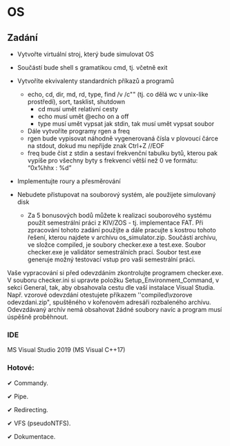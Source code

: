 # OS

## Zadání

- Vytvořte virtuální stroj, který bude simulovat OS
- Součástí bude shell s gramatikou cmd, tj. včetně exit
- Vytvoříte ekvivalenty standardních příkazů a programů
  - echo, cd, dir, md, rd, type, find /v /c"" (tj. co dělá wc v unix-like prostředí), sort, tasklist, shutdown
    - cd musí umět relativní cesty
    - echo musí umět @echo on a off
    - type musí umět vypsat jak stdin, tak musí umět vypsat soubor
  - Dále vytvoříte programy rgen a freq
  - rgen bude vypisovat náhodně vygenerovaná čísla v plovoucí čárce na stdout, dokud mu nepřijde znak Ctrl+Z //EOF
  - freq bude číst z stdin a sestaví frekvenční tabulku bytů, kterou pak vypíše pro všechny byty s frekvencí větší než 0 ve formátu: “0x%hhx : %d”
- Implementujte roury a přesměrování
- Nebudete přistupovat na souborový systém, ale použijete simulovaný disk

  - Za 5 bonusových bodů můžete k realizaci souborového systému použít semestrální práci z KIV/ZOS - tj. implementace FAT.
Při zpracování tohoto zadání použijte a dále pracujte s kostrou tohoto řešení, kterou najdete v archívu os_simulator.zip. Součástí archívu, ve složce compiled, je soubory checker.exe a test.exe. Soubor checker.exe je validátor semestrálních prací. Soubor test.exe generuje možný testovací vstup pro vaši semestrální práci.

Vaše vypracování si před odevzdáním zkontrolujte programem checker.exe. V souboru checker.ini si upravte položku Setup_Environment_Command, v sekci General, tak, aby obsahovala cestu dle vaší instalace Visual Studia. Např. vzorové odevzdání otestujete příkazem ''compiled\vzorove odevzdani.zip", spuštěného v kořenovém adresáři rozbaleného archívu. Odevzdávaný archív nemá obsahovat žádné soubory navíc a program musí úspěšně proběhnout.

### IDE
MS Visual Studio 2019 (MS Visual C++17)

### Hotové:
  
  ✔ Commandy.
  
  ✔ Pipe.
  
  ✔ Redirecting.
  
  ✔ VFS (pseudoNTFS).
  
  ✔ Dokumentace.
  
